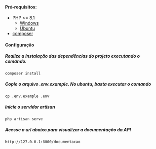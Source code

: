 #### Pré-requisitos:
- PHP >= 8.1
    - [Windows](https://www.php.net/manual/pt_BR/install.windows.php)
    - [Ubuntu](https://computingforgeeks.com/how-to-install-php-on-ubuntu-linux-system/)
- [composer](https://getcomposer.org/download/)

#### Configuração

##### Realize a instalação das dependências do projeto executando o comando:
```
composer install
```
##### Copie o arquivo .env.example. No ubuntu, basta executar o comando
```
cp .env.example .env
```
##### Inicie o servidor artisan
```
php artisan serve
```
##### Acesse a url abaixo para visualizar a documentação da API
```
http://127.0.0.1:8000/documentacao
```
